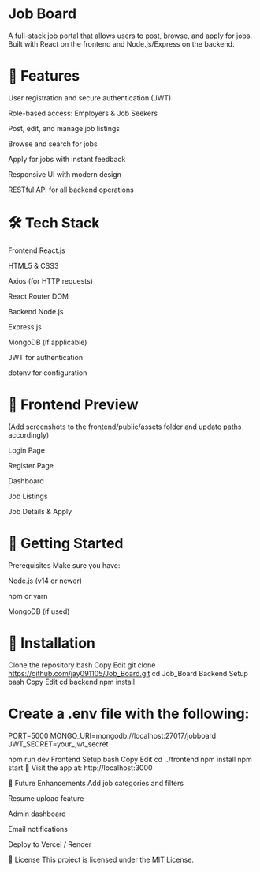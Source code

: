 # Job Board
A full-stack job portal that allows users to post, browse, and apply for jobs. Built with React on the frontend and Node.js/Express on the backend.

# 🧠 Features
User registration and secure authentication (JWT)

Role-based access: Employers & Job Seekers

Post, edit, and manage job listings

Browse and search for jobs

Apply for jobs with instant feedback

Responsive UI with modern design

RESTful API for all backend operations

# 🛠️ Tech Stack
Frontend
React.js

HTML5 & CSS3

Axios (for HTTP requests)

React Router DOM

Backend
Node.js

Express.js

MongoDB (if applicable)

JWT for authentication

dotenv for configuration

# 📸 Frontend Preview
(Add screenshots to the frontend/public/assets folder and update paths accordingly)

Login Page

Register Page

Dashboard

Job Listings

Job Details & Apply

# 🚀 Getting Started
Prerequisites
Make sure you have:

Node.js (v14 or newer)

npm or yarn

MongoDB (if used)

# 🔧 Installation
Clone the repository
bash
Copy
Edit
git clone https://github.com/jay091105/Job_Board.git
cd Job_Board
Backend Setup
bash
Copy
Edit
cd backend
npm install

# Create a .env file with the following:
PORT=5000
MONGO_URI=mongodb://localhost:27017/jobboard
JWT_SECRET=your_jwt_secret

npm run dev
Frontend Setup
bash
Copy
Edit
cd ../frontend
npm install
npm start
📍 Visit the app at: http://localhost:3000

🌟 Future Enhancements
Add job categories and filters

Resume upload feature

Admin dashboard

Email notifications

Deploy to Vercel / Render

📄 License
This project is licensed under the MIT License.

